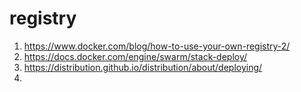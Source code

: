 
# registry

1. <https://www.docker.com/blog/how-to-use-your-own-registry-2/>
2. <https://docs.docker.com/engine/swarm/stack-deploy/>
3. <https://distribution.github.io/distribution/about/deploying/>
4. 
